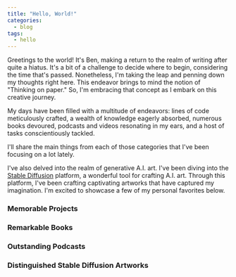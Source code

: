 ```yaml
---
title: "Hello, World!"
categories:
  - blog
tags:
  - hello
---
```


Greetings to the world! It's Ben, making a return to the realm of writing after quite a hiatus. It's a bit of a challenge to decide where to begin, considering the time that's passed. Nonetheless, I'm taking the leap and penning down my thoughts right here. This endeavor brings to mind the notion of "Thinking on paper." So, I'm embracing that concept as I embark on this creative journey.

My days have been filled with a multitude of endeavors: lines of code meticulously crafted, a wealth of knowledge eagerly absorbed, numerous books devoured, podcasts and videos resonating in my ears, and a host of tasks conscientiously tackled.

I'll share the main things from each of those categories that I've been focusing on a lot lately.

I've also delved into the realm of generative A.I. art. I've been diving into the [Stable Diffusion][stable-diffusion-web-ui] platform, a wonderful tool for crafting A.I. art. Through this platform, I've been crafting captivating artworks that have captured my imagination. I'm excited to showcase a few of my personal favorites below.

### Memorable Projects

### Remarkable Books

### Outstanding Podcasts

### Distinguished Stable Diffusion Artworks

[stable-diffusion-web-ui]: https://github.com/AUTOMATIC1111/stable-diffusion-webui

